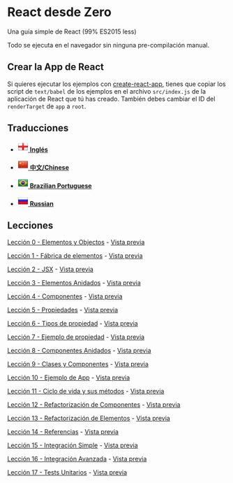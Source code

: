 # React desde Zero

Una guía simple de React (99% ES2015 less)

Todo se ejecuta en el navegador sin ninguna pre-compilación manual.

## Crear la App de React

Si quieres ejecutar los ejemplos con [create-react-app](https://github.com/facebook/create-react-app), tienes que copiar los script de `text/babel` de los ejemplos en el archivo `src/index.js` de la aplicación de React que tú has creado. También debes cambiar el ID del `renderTarget` de `app` a `root`.

## Traducciones

- [![inglés](https://raw.githubusercontent.com/gosquared/flags/master/flags/flags/shiny/24/England.png) **Inglés**](https://github.com/kay-is/react-from-zero)

- [![china](https://raw.githubusercontent.com/gosquared/flags/master/flags/flags/shiny/24/China.png) **中文/Chinese**](https://github.com/chinanf-boy/react-from-zero)

- [![brazil](https://raw.githubusercontent.com/gosquared/flags/master/flags/flags/shiny/24/Brazil.png) **Brazilian Portuguese**](https://github.com/andre-motta/react-from-zero)

- [![Russia](https://raw.githubusercontent.com/gosquared/flags/master/flags/flags/shiny/24/Russia.png) **Russian**](https://github.com/lex111/react-from-zero)

## Lecciones

[Lección 0 - Elementos y Objectos](https://github.com/sejas/react-desde-cero/blob/master/00-object-elements.html) -
[Vista previa](https://cdn.rawgit.com/sejas/react-desde-cero/master/00-object-elements.html)

[Lección 1 - Fábrica de elementos](https://github.com/sejas/react-desde-cero/blob/master/01-element-factory.html) -
[Vista previa](https://cdn.rawgit.com/sejas/react-desde-cero/master/01-element-factory.html)

[Lección 2 - JSX](https://github.com/sejas/react-desde-cero/blob/master/02-jsx.html) -
[Vista previa](https://cdn.rawgit.com/sejas/react-desde-cero/master/02-jsx.html)

[Lección 3 - Elementos Anidados](https://github.com/sejas/react-desde-cero/blob/master/03-nested-elements.html) -
[Vista previa](https://cdn.rawgit.com/sejas/react-desde-cero/master/03-nested-elements.html)

[Lección 4 - Componentes](https://github.com/sejas/react-desde-cero/blob/master/04-components.html) -
[Vista previa](https://cdn.rawgit.com/sejas/react-desde-cero/master/04-components.html)

[Lección 5 - Propiedades](https://github.com/sejas/react-desde-cero/blob/master/05-properties.html) -
[Vista previa](https://cdn.rawgit.com/sejas/react-desde-cero/master/05-properties.html)

[Lección 6 - Tipos de propiedad](https://github.com/sejas/react-desde-cero/blob/master/06-property-types.html) -
[Vista previa](https://cdn.rawgit.com/sejas/react-desde-cero/master/06-property-types.html)

[Lección 7 - Ejemplo de propiedad](https://github.com/sejas/react-desde-cero/blob/master/07-property-example.html) -
[Vista previa](https://cdn.rawgit.com/sejas/react-desde-cero/master/07-property-example.html)

[Lección 8 - Componentes Anidados](https://github.com/sejas/react-desde-cero/blob/master/08-nested-components.html) -
[Vista previa](https://cdn.rawgit.com/sejas/react-desde-cero/master/08-nested-components.html)

[Lección 9 - Clases y Componentes](https://github.com/sejas/react-desde-cero/blob/master/09-component-classes.html) -
[Vista previa](https://cdn.rawgit.com/sejas/react-desde-cero/master/09-component-classes.html)

[Lección 10 - Ejemplo de App](https://github.com/sejas/react-desde-cero/blob/master/10-example-app.html) -
[Vista previa](https://cdn.rawgit.com/sejas/react-desde-cero/master/10-example-app.html)

[Lección 11 - Ciclo de vida y sus métodos](https://github.com/sejas/react-desde-cero/blob/master/11-lifecycle-methods.html) -
[Vista previa](https://cdn.rawgit.com/sejas/react-desde-cero/master/11-lifecycle-methods.html)

[Lección 12 - Refactorización de Componentes](https://github.com/sejas/react-desde-cero/blob/master/12-component-refactor.html) -
[Vista previa](https://cdn.rawgit.com/sejas/react-desde-cero/master/12-component-refactor.html)

[Lección 13 - Refactorización de Elementos](https://github.com/sejas/react-desde-cero/blob/master/13-element-refactor.html) -
[Vista previa](https://cdn.rawgit.com/sejas/react-desde-cero/master/13-element-refactor.html)

[Lección 14 - Referencias](https://github.com/sejas/react-desde-cero/blob/master/14-references.html) -
[Vista previa](https://cdn.rawgit.com/sejas/react-desde-cero/master/14-references.html)

[Lección 15 - Integración Simple](https://github.com/sejas/react-desde-cero/blob/master/15-simple-integration.html) -
[Vista previa](https://cdn.rawgit.com/sejas/react-desde-cero/master/15-simple-integration.html)

[Lección 16 - Integración Avanzada](https://github.com/sejas/react-desde-cero/blob/master/16-advanced-integration.html) -
[Vista previa](https://cdn.rawgit.com/sejas/react-desde-cero/master/16-advanced-integration.html)

[Lección 17 - Tests Unitarios](https://github.com/sejas/react-desde-cero/blob/master/17-unit-testing.html) -
[Vista previa](https://cdn.rawgit.com/sejas/react-desde-cero/master/17-unit-testing.html)
